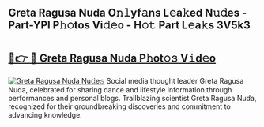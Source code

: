 ## Greta Ragusa Nuda O𝚗𝚕yf𝚊ns L𝚎a𝚔ed N𝚞𝚍es - Part-YPl P𝚑𝚘tos Vi𝚍𝚎o - H𝚘𝚝 Part L𝚎a𝚔s 3V5k3

# <h2><a href="http://kf407zb.oniu.top/?m=Greta+Ragusa+Nuda">🔗👉 🔴 Greta Ragusa Nuda P𝚑ot𝚘𝚜 V𝚒d𝚎o</a></h2>

[![Greta Ragusa Nuda Nu𝚍e𝚜](https://i.imgur.com/0qMVB7G.gif)](http://kf407zb.oniu.top/?m=Greta+Ragusa+Nuda)
Social media thought leader Greta Ragusa Nuda, celebrated for sharing dance and lifestyle information through performances and personal blogs. Trailblazing scientist Greta Ragusa Nuda, recognized for their groundbreaking discoveries and commitment to advancing knowledge.  
